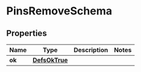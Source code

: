
# PinsRemoveSchema

## Properties
Name | Type | Description | Notes
------------ | ------------- | ------------- | -------------
**ok** | [**DefsOkTrue**](DefsOkTrue.md) |  | 



